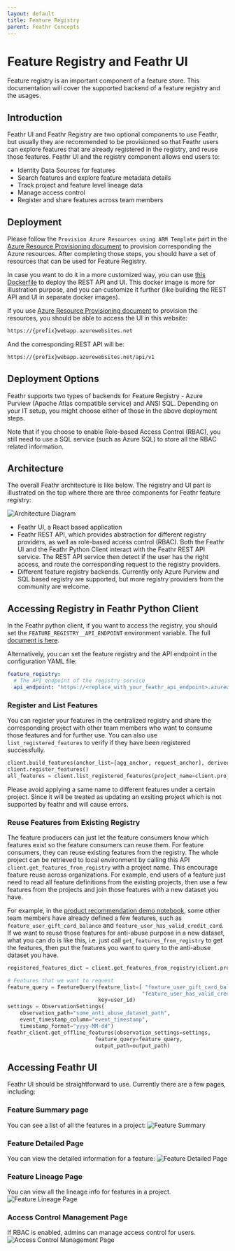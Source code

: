 ```yaml
---
layout: default
title: Feature Registry
parent: Feathr Concepts
---
```


# Feature Registry and Feathr UI

Feature registry is an important component of a feature store. This documentation will cover the supported backend of a feature registry and the usages.

## Introduction

Feathr UI and Feathr Registry are two optional components to use Feathr, but usually they are recommended to be provisioned so that Feathr users can explore features that are already registered in the registry, and reuse those features. Feathr UI and the registry component allows end users to:

- Identity Data Sources for features
- Search features and explore feature metadata details
- Track project and feature level lineage data
- Manage access control
- Register and share features across team members

## Deployment

Please follow the `Provision Azure Resources using ARM Template` part in the [Azure Resource Provisioning document](../how-to-guides/azure-deployment-arm.md#provision-azure-resources-using-arm-template) to provision corresponding the Azure resources. After completing those steps, you should have a set of resources that can be used for Feature Registry.

In case you want to do it in a more customized way, you can use [this Dockerfile](https://github.com/feathr-ai/feathr/blob/main/FeathrRegistry.Dockerfile) to deploy the REST API and UI. This docker image is more for illustration purpose, and you can customize it further (like building the REST API and UI in separate docker images).

If you use [Azure Resource Provisioning document](../how-to-guides/azure-deployment-arm.md#provision-azure-resources-using-arm-template) to provision the resources, you should be able to access the UI in this website:

```bash
https://{prefix}webapp.azurewebsites.net
```

And the corresponding REST API will be:

```bash
https://{prefix}webapp.azurewebsites.net/api/v1
```

## Deployment Options

Feathr supports two types of backends for Feature Registry - Azure Purview (Apache Atlas compatible service) and ANSI SQL. Depending on your IT setup, you might choose either of those in the above deployment steps.

Note that if you choose to enable Role-based Access Control (RBAC), you still need to use a SQL service (such as Azure SQL) to store all the RBAC related information.

## Architecture

The overall Feathr architecture is like below. The registry and UI part is illustrated on the top where there are three components for Feathr feature registry:

![Architecture Diagram](../images/architecture.png)

- Feathr UI, a React based application
- Feathr REST API, which provides abstraction for different registry providers, as well as role-based access control (RBAC). Both the Feathr UI and the Feathr Python Client interact with the Feathr REST API service. The REST API service then detect if the user has the right access, and route the corresponding request to the registry providers.
- Different feature registry backends. Currently only Azure Purview and SQL based registry are supported, but more registry providers from the community are welcome.

## Accessing Registry in Feathr Python Client

In the Feathr python client, if you want to access the registry, you should set the `FEATURE_REGISTRY__API_ENDPOINT` environment variable. The full [document is here](../how-to-guides/feathr-configuration-and-env.md#a-list-of-environment-variables-that-feathr-uses).

Alternatively, you can set the feature registry and the API endpoint in the configuration YAML file:

```yaml
feature_registry:
  # The API endpoint of the registry service
  api_endpoint: "https://<replace_with_your_feathr_api_endpoint>.azurewebsites.net/api/v1"
```

### Register and List Features

You can register your features in the centralized registry and share the corresponding project with other team members who want to consume those features and for further use. You can also use `list_registered_features` to verify if they have been registered successfully.

```python
client.build_features(anchor_list=[agg_anchor, request_anchor], derived_feature_list=derived_feature_list)
client.register_features()
all_features = client.list_registered_features(project_name=client.project_name)
```

Please avoid applying a same name to different features under a certain project. Since it will be treated as updating an exsiting project which is not supported by feathr and will cause errors.

### Reuse Features from Existing Registry

The feature producers can just let the feature consumers know which features exist so the feature consumers can reuse them. For feature consumers, they can reuse existing features from the registry. The whole project can be retrieved to local environment by calling this API `client.get_features_from_registry` with a project name. This encourage feature reuse across organizations. For example, end users of a feature just need to read all feature definitions from the existing projects, then use a few features from the projects and join those features with a new dataset you have.

For example, in the [product recommendation demo notebook](./../samples/product_recommendation_demo.ipynb), some other team members have already defined a few features, such as `feature_user_gift_card_balance` and `feature_user_has_valid_credit_card`. If we want to reuse those features for anti-abuse purpose in a new dataset, what you can do is like this, i.e. just call `get_features_from_registry` to get the features, then put the features you want to query to the anti-abuse dataset you have.

```python
registered_features_dict = client.get_features_from_registry(client.project_name)

# Features that we want to request
feature_query = FeatureQuery(feature_list=[ "feature_user_gift_card_balance",
                                           "feature_user_has_valid_credit_card", ],
                             key=user_id)
settings = ObservationSettings(
    observation_path="some_anti_abuse_dataset_path",
    event_timestamp_column="event_timestamp",
    timestamp_format="yyyy-MM-dd")
feathr_client.get_offline_features(observation_settings=settings,
                            feature_query=feature_query,
                            output_path=output_path)
```

## Accessing Feathr UI

Feathr UI should be straightforward to use. Currently there are a few pages, including:

### Feature Summary page

You can see a list of all the features in a project:
![Feature Summary](../images/feature-summary.png)

### Feature Detailed Page

You can view the detailed information for a feature:
![Feature Detailed Page](../images/feature-details.png)

### Feature Lineage Page

You can view all the lineage info for features in a project.
![Feature Lineage Page](../images/feathr-ui.png)

### Access Control Management Page

If RBAC is enabled, admins can manage access control for users.
![Access Control Management Page](../images/access-control-management.png)
